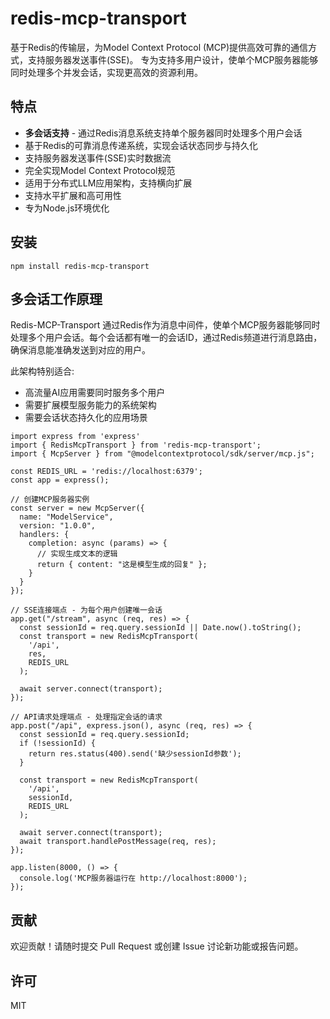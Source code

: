# redis-mcp-transport

基于Redis的传输层，为Model Context Protocol (MCP)提供高效可靠的通信方式，支持服务器发送事件(SSE)。
专为支持多用户设计，使单个MCP服务器能够同时处理多个并发会话，实现更高效的资源利用。

## 特点
- **多会话支持** - 通过Redis消息系统支持单个服务器同时处理多个用户会话
- 基于Redis的可靠消息传递系统，实现会话状态同步与持久化
- 支持服务器发送事件(SSE)实时数据流
- 完全实现Model Context Protocol规范
- 适用于分布式LLM应用架构，支持横向扩展
- 支持水平扩展和高可用性
- 专为Node.js环境优化

## 安装
```
npm install redis-mcp-transport
```

## 多会话工作原理
Redis-MCP-Transport 通过Redis作为消息中间件，使单个MCP服务器能够同时处理多个用户会话。每个会话都有唯一的会话ID，通过Redis频道进行消息路由，确保消息能准确发送到对应的用户。

此架构特别适合:
- 高流量AI应用需要同时服务多个用户
- 需要扩展模型服务能力的系统架构
- 需要会话状态持久化的应用场景

```
import express from 'express'
import { RedisMcpTransport } from 'redis-mcp-transport';
import { McpServer } from "@modelcontextprotocol/sdk/server/mcp.js";

const REDIS_URL = 'redis://localhost:6379';
const app = express();

// 创建MCP服务器实例
const server = new McpServer({
  name: "ModelService",
  version: "1.0.0",
  handlers: {
    completion: async (params) => {
      // 实现生成文本的逻辑
      return { content: "这是模型生成的回复" };
    }
  }
});

// SSE连接端点 - 为每个用户创建唯一会话
app.get("/stream", async (req, res) => {
  const sessionId = req.query.sessionId || Date.now().toString();
  const transport = new RedisMcpTransport(
    '/api',
    res,
    REDIS_URL
  );
  
  await server.connect(transport);
});

// API请求处理端点 - 处理指定会话的请求
app.post("/api", express.json(), async (req, res) => {
  const sessionId = req.query.sessionId;
  if (!sessionId) {
    return res.status(400).send('缺少sessionId参数');
  }
  
  const transport = new RedisMcpTransport(
    '/api',
    sessionId,
    REDIS_URL
  );
  
  await server.connect(transport);
  await transport.handlePostMessage(req, res);
});

app.listen(8000, () => {
  console.log('MCP服务器运行在 http://localhost:8000');
});
```

## 贡献
欢迎贡献！请随时提交 Pull Request 或创建 Issue 讨论新功能或报告问题。

## 许可
MIT